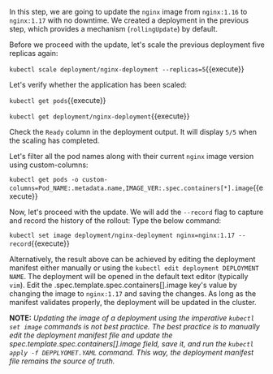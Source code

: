 In this step, we are going to update the `nginx` image from `nginx:1.16` to `nginx:1.17` with no downtime. We created a deployment in the previous step, which provides a mechanism (`rollingUpdate`) by default.

Before we proceed with the update, let's scale the previous deployment five replicas again:

`kubectl scale deployment/nginx-deployment --replicas=5`{{execute}}

Let's verify whether the application has been scaled:

`kubectl get pods`{{execute}}

`kubectl get deployment/nginx-deployment`{{execute}}

Check the `Ready` column in the deployment output. It will display `5/5` when the scaling has completed.

Let's filter all the pod names along with their current `nginx` image version using custom-columns:

`kubectl get pods -o custom-columns=Pod_NAME:.metadata.name,IMAGE_VER:.spec.containers[*].image`{{execute}}

Now, let's proceed with the update. We will add the `--record` flag to capture and record the history of the rollout: Type the below command:

`kubectl set image deployment/nginx-deployment nginx=nginx:1.17 --record`{{execute}}

Alternatively, the result above can be  achieved by editing the deployment manifest either manually or using the `kubectl edit deployment DEPLOYMENT NAME`.  The deployment will be opened in the default text editor (typically `vim`). Edit the  .spec.template.spec.containers[].image key's value by changing the image to `nginx:1.17` and saving the changes.  As long as the manifest validates properly, the deployment will be updated in the cluster.


**NOTE:** *Updating the image of a deployment using the imperative `kubectl set image` commands is not best practice. The best practice is to manually edit the deployment manifest file and update the spec.template.spec.containers[].image field, save it, and run the `kubectl apply -f DEPPLYOMET.YAML` command. This way, the deployment manifest file remains the source of truth.*
